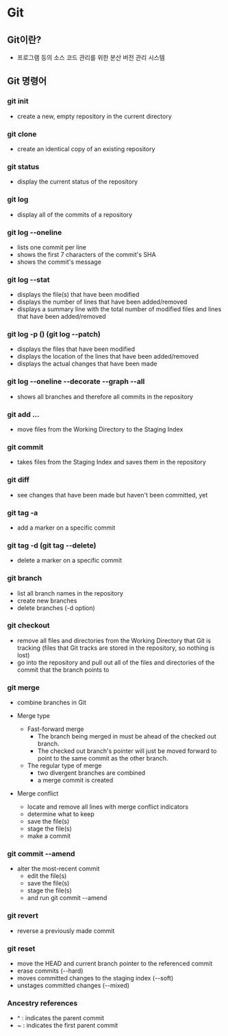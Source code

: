 # Git

## Git이란?

- 프로그램 등의 소스 코드 관리를 위한 분산 버전 관리 시스템



## Git 명령어

### git init

- create a new, empty repository in the current directory

### git clone <path-to-repository-to-clone>

- create an identical copy of an existing repository

### git status

- display the current status of the repository

### git log

- display all of the commits of a repository

### git log --oneline

- lists one commit per line
- shows the first 7 characters of the commit's SHA
- shows the commit's message

### git log --stat

- displays the file(s) that have been modified
- displays the number of lines that have been added/removed
- displays a summary line with the total number of modified files and lines that have been added/removed

### git log -p (<SHA-of-a-commit>) (git log --patch)

- displays the files that have been modified
- displays the location of the lines that have been added/removed
- displays the actual changes that have been made

### git log --oneline --decorate --graph --all

- shows all branches and therefore all commits in the repository

### git add <file1> <file2> … <fileN>

- move files from the Working Directory to the Staging Index

### git commit

- takes files from the Staging Index and saves them in the repository

### git diff

- see changes that have been made but haven't been committed, yet

### git tag -a <tag-name>

- add a marker on a specific commit

### git tag -d <tag-name> (git tag --delete)

- delete a marker on a specific commit

### git branch <branch-name> <SHA-of-a-commit>

- list all branch names in the repository
- create new branches
- delete branches (-d option)

### git checkout <new-branch-name> <branch-name>

- remove all files and directories from the Working Directory that Git is tracking
(files that Git tracks are stored in the repository, so nothing is lost)
- go into the repository and pull out all of the files and directories of the commit that the branch points to

### git merge <name-of-branch-to-merge-in>

- combine branches in Git

- Merge type
  - Fast-forward merge 
    - The branch being merged in must be ahead of the checked out branch. 
    - The checked out branch's pointer will just be moved forward to point to the same commit as the other branch.
  - The regular type of merge
    - two divergent branches are combined
    - a merge commit is created

- Merge conflict
  - locate and remove all lines with merge conflict indicators
  - determine what to keep
  - save the file(s)
  - stage the file(s)
  - make a commit

### git commit --amend

- alter the most-recent commit
  - edit the file(s)
  - save the file(s)
  - stage the file(s)
  - and run git commit --amend

### git revert <SHA-of-commit-to-revert>

- reverse a previously made commit

### git reset <reference-to-commit>

- move the HEAD and current branch pointer to the referenced commit
- erase commits (--hard)
- moves committed changes to the staging index (--soft)
- unstages committed changes (--mixed)

### Ancestry references

- ^ : indicates the parent commit
- ~ : indicates the first parent commit